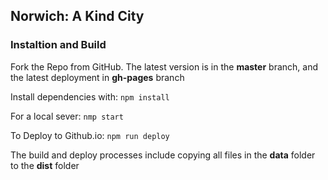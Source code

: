 ## Norwich: A Kind City
### Instaltion and Build

Fork the Repo from GitHub.
The latest version is in the **master** branch, and the latest deployment in **gh-pages** branch

Install dependencies with:
`````npm install`````

For a local sever:
`````nmp start`````

To Deploy to Github.io:
`````npm run deploy`````

The build and deploy processes include copying all files in the **data** folder to the **dist** folder